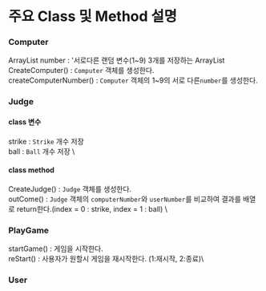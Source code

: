 # 주요 Class 및 Method 설명
### Computer
ArrayList<Integer> number : '서로다른 랜덤 변수(1~9) 3개를 저장하는 ArrayList
CreateComputer() : `Computer` 객체를 생성한다. \
createComputerNumber() : `Computer` 객체의 1~9의 서로 다른`number`를 생성한다.

### Judge
#### class 변수
strike : `Strike` 개수 저장 \
ball : `Ball` 개수 저장 \
#### class method
CreateJudge() : `Judge` 객체를 생성한다. \
outCome() : `Judge` 객체의 `computerNumber`와 `userNumber`를 비교하여 결과를 배열로 return한다.(index = 0 : strike, index = 1 : ball) \
### PlayGame
startGame() : 게임을 시작한다. \
reStart() : 사용자가 원할시 게임을 재시작한다. (1:재시작, 2:종료)\
### User